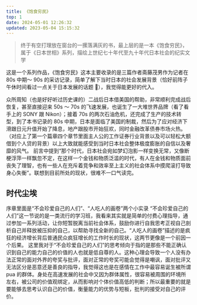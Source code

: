 ```yaml
---
title: 《饱食穷民》
top: 1
date: 2024-05-01 12:26:32
updated: 2023-05-04 15:15:32
---
```


> 终于有空打理放在窗台的一摞落满灰的书，最上层的是一本《饱食穷民》，属于《日本世相》系列，描绘上世纪七十年代至九十年代日本社会的纪实文学

这是一个系列作品，《饱食穷民》这本主要收录的是三篇作者斋藤茂男作为记者在 80s 中期～ 90s 的采访记录，简单了解下当时日本的社会发展背景（恰好前阵子午休时间看过一点关于日本发展的话题 🤭），我觉得能更好的代入。

众所周知（也是好好听过历史课的）二战后日本借美国的帮助，非常顺利完成战后恢复，甚至直接迎来 50s ～ 70s 的飞速发展，也诞生了一大堆世界品牌（看了看手上的 SONY 跟 Nikon）；接着 70s 的两次石油危机，还完成了生产的技术转型，到了本书记录的 80s 中期，日本是面临了美国的制裁，然后为了应对经济下滑跟日元升值开始了降息，地产跟股市开始狂欢，同时金融改革债券市场火热。（对应上了第一个篇章四个章节里面主人公的工作证券行业背景以及可以轻松大额借到个人贷的背景）以上大致就能感受到当时日本社会整体极度膨胀的自信以及奢靡的风气。
前言中提到“那个时代，日本社会宛如梦幻泡影一样变换无常，又像断梗浮萍一样飘忽不定，在这样一个金钱和物质泛滥的时代，有人在金钱和物质面前丧失了理智，也有一些人在充斥着竞争和效率至上主义的社会体系中摸爬滚打导致身心失衡”。联想到目前所处的现状，很难不一口气读完。

## 时代尘埃

序章里面是“不会珍爱自己的人们”、“人吃人的画卷”两个小实录
“不会珍爱自己的人们”这一节说的是一类流行的学习班，我看来其实就是简单的付费心理指导，通过参加一系列活动，让你短暂脱离当前社会体系，鼓励你进行自我思考正视自己剖析自己并释放被压抑的自己，以帮助寻找全新的自己。“人吃人的画卷”描述的是疯狂的经济增长背后普通民众疯狂增长的工作时长的现状，这两节更像是一个前因一个后果。
这里我对于“不会珍爱自己的人们”的思考倾向于指的是那些不能正确认识到自己的能力自己的价值的人也就是低自尊的人。这种心理会导致一个人没有办法正常的面对外界的夸奖与批评，面对正常的夸奖可能会觉得是嘲讽，面对批评又无法区分是恶意还是善良的指导，我觉得这也是在感情在工作中最容易诞生被所谓 pua 的群体。身处在高速发展的社会中又因为群体属性，很容易被周围的环境所左右，被公司的价值观绑定，从而影响对个体价值高低的判断；所以最重要的就是要能够去思考认识自己的价值，衡量能力的优势与短板，批判的接受对自己的评价。
